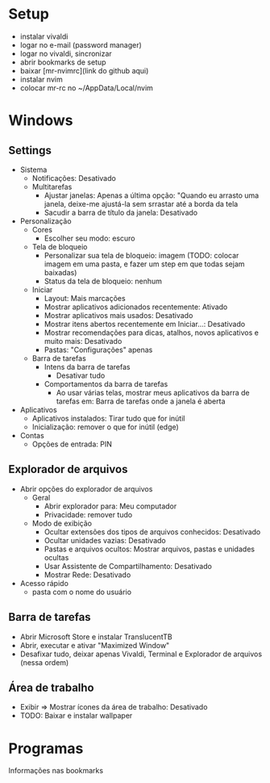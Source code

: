 # Setup

- instalar vivaldi
- logar no e-mail (password manager)
- logar no vivaldi, sincronizar
- abrir bookmarks de setup
- baixar [mr-nvimrc](link do github aqui)
- instalar nvim
- colocar mr-rc no ~/AppData/Local/nvim

# Windows

## Settings

- Sistema
  - Notificações: Desativado
  - Multitarefas
    - Ajustar janelas: Apenas a última opção: "Quando eu arrasto uma janela, deixe-me ajustá-la sem srrastar até a borda da tela
    - Sacudir a barra de título da janela: Desativado
- Personalização
  - Cores
    - Escolher seu modo: escuro
  - Tela de bloqueio
    - Personalizar sua tela de bloqueio: imagem (TODO: colocar imagem em uma pasta, e fazer um step em que todas sejam baixadas)
    - Status da tela de bloqueio: nenhum
  - Iniciar
    - Layout: Mais marcações
    - Mostrar aplicativos adicionados recentemente: Ativado
    - Mostrar aplicativos mais usados: Desativado
    - Mostrar itens abertos recentemente em Iniciar...: Desativado
    - Mostrar recomendações para dicas, atalhos, novos aplicativos e muito mais: Desativado
    - Pastas: "Configurações" apenas
  - Barra de tarefas
    - Intens da barra de tarefas
      - Desativar tudo
    - Comportamentos da barra de tarefas
      - Ao usar várias telas, mostrar meus aplicativos da barra de tarefas em: Barra de tarefas onde a janela é aberta
- Aplicativos
  - Aplicativos instalados: Tirar tudo que for inútil
  - Inicialização: remover o que for inútil (edge)
- Contas
  - Opções de entrada: PIN

## Explorador de arquivos

- Abrir opções do explorador de arquivos
  - Geral
    - Abrir explorador para: Meu computador
    - Privacidade: remover tudo
  - Modo de exibição
    - Ocultar extensões dos tipos de arquivos conhecidos: Desativado
    - Ocultar unidades vazias: Desativado
    - Pastas e arquivos ocultos: Mostrar arquivos, pastas e unidades ocultas
    - Usar Assistente de Compartilhamento: Desativado
    - Mostrar Rede: Desativado
- Acesso rápido
  - pasta com o nome do usuário

## Barra de tarefas

- Abrir Microsoft Store e instalar TranslucentTB
- Abrir, executar e ativar "Maximized Window"
- Desafixar tudo, deixar apenas Vivaldi, Terminal e Explorador de arquivos (nessa ordem)

## Área de trabalho

- Exibir => Mostrar ícones da área de trabalho: Desativado
- TODO: Baixar e instalar wallpaper

# Programas

Informações nas bookmarks


